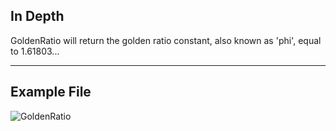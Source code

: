 ## In Depth
GoldenRatio will return the golden ratio constant, also known as 'phi', equal to 1.61803...
___
## Example File

![GoldenRatio](./DSCore.Math.GoldenRatio_img.jpg)

